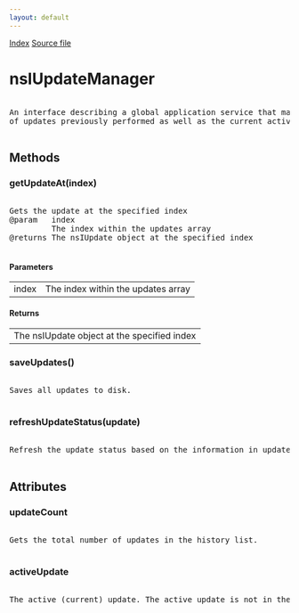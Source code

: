 ```yaml
---
layout: default
---
```

<div id='links'><a href="../index.html">Index</a>
<a href="http://dxr.mozilla.org/mozilla-central/source/toolkit/mozapps/update/nsIUpdateService.idl">Source file</a>
</div>

# nsIUpdateManager #
<pre>  
An interface describing a global application service that maintains a list  
of updates previously performed as well as the current active update.  
  
</pre>
## Methods ##

### getUpdateAt(index) ###
<pre>  
Gets the update at the specified index  
@param   index  
         The index within the updates array  
@returns The nsIUpdate object at the specified index  
  
</pre>
#### Parameters ####

<table>

<tr>
<td>index</td>
<td>         The index within the updates array  
</td>
</tr>

</table>

#### Returns ####

<table>

<tr>
<td>The nsIUpdate object at the specified index  
</td>
</tr>

</table>

### saveUpdates() ###
<pre>  
Saves all updates to disk.  
  
</pre>
### refreshUpdateStatus(update) ###
<pre>  
Refresh the update status based on the information in update.status.  
  
</pre>
## Attributes ##

### updateCount ###
<pre>  
Gets the total number of updates in the history list.  
  
</pre>
### activeUpdate ###
<pre>  
The active (current) update. The active update is not in the history list.  
  
</pre>